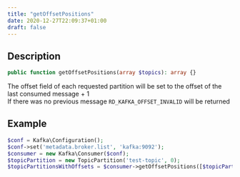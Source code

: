 ```yaml
---
title: "getOffsetPositions"
date: 2020-12-27T22:09:37+01:00
draft: false
---
```

## Description
```php
public function getOffsetPositions(array $topics): array {}
```
The offset field of each requested partition will be set to the offset of the last consumed message + 1  
If there was no previous message `RD_KAFKA_OFFSET_INVALID` will be returned
## Example
```php
$conf = Kafka\Configuration();
$conf->set('metadata.broker.list', 'kafka:9092');
$consumer = new Kafka\Consumer($conf);
$topicPartition = new TopicPartition('test-topic', 0);
$topicPartitionsWithOffsets = $consumer->getOffsetPositions([$topicPartition]));
```